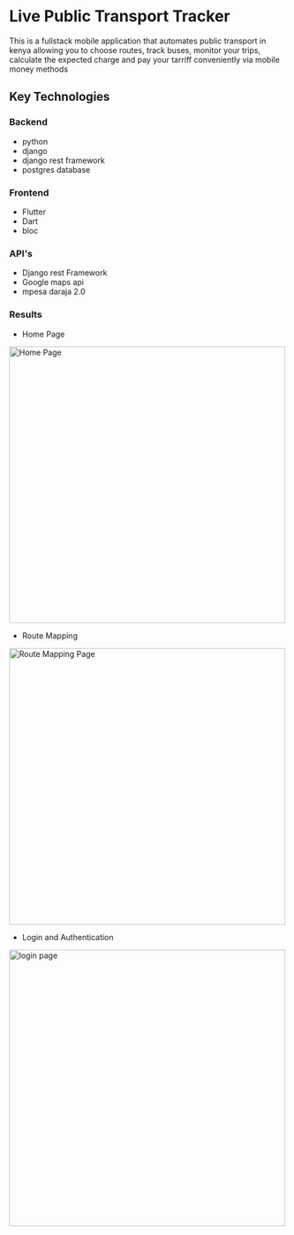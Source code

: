 # Live Public Transport Tracker

This is a fullstack mobile application that automates public transport in kenya allowing you to choose routes, track buses, monitor your trips, calculate the expected charge and pay your tarriff conveniently via mobile money methods

## Key Technologies

### Backend 
   - python
   - django
   - django rest framework
   - postgres database
  
### Frontend 
  - Flutter
  - Dart
  - bloc

### API's
  - Django rest Framework
  - Google maps api
  - mpesa daraja 2.0


### Results
- Home Page
<img src="https://github.com/BasilNjoga/live_public_transport_tracker/blob/main/images/homepage.jpg"  alt='Home Page' height=500>

</br>

- Route Mapping
<img src="https://github.com/BasilNjoga/live_public_transport_tracker/blob/main/images/routemapping.jpg"  alt='Route Mapping Page' height=500>

</br>

- Login and Authentication
<img src="https://github.com/BasilNjoga/live_public_transport_tracker/blob/main/images/loginpage.jpg" alt='login page' height=500>


